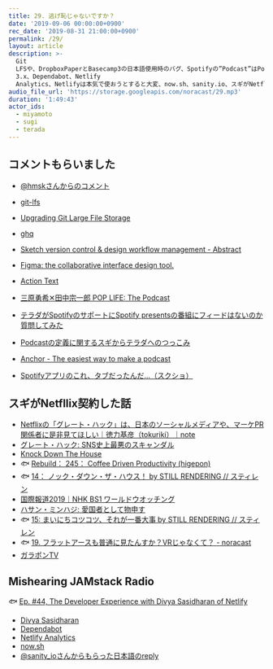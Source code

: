 ```yaml
---
title: 29. 逃げ恥じゃないですか？
date: '2019-09-06 00:00:00+0900'
rec_date: '2019-08-31 21:00:00+0900'
permalink: /29/
layout: article
description: >-
  Git
  LFSや、DropboxPaperとBasecamp3の日本語使用時のバグ、Spotifyの”Podcast”はPodcastなの？という話や、Podcast関連サービスに対する色々な不満、Anchor、Vue
  3.x、Dependabot、Netlify
  Analytics、Netlifyは本気で使おうとすると大変、now.sh、sanity.io、スギがNetflix契約してみた番組、ガラポンTVなどについて話しました。
audio_file_url: 'https://storage.googleapis.com/noracast/29.mp3'
duration: '1:49:43'
actor_ids:
  - miyamoto
  - sugi
  - terada
---
```


## コメントもらいました

- [@hmskさんからのコメント](https://twitter.com/hmsk/status/1166642659013865473)
- [git-lfs](https://git-lfs.github.com/)
- [Upgrading Git Large File Storage](https://help.github.com/ja/articles/upgrading-git-large-file-storage)
- [ghq](https://github.com/motemen/ghq)
- [Sketch version control & design workflow management - Abstract](https://www.abstract.com/)
- [Figma: the collaborative interface design tool.](https://www.figma.com/)
- [Action Text](https://railsguides.jp/action_text_overview.html)

- [三原勇希✕田中宗一郎 POP LIFE: The Podcast](https://open.spotify.com/show/7nEkNCcSn3m6FyTVXfCQeP)
- [テラダがSpotifyのサポートにSpotify presentsの番組にフィードはないのか質問してみた](https://twitter.com/naokazu_terada/status/1165314032208711681)
- [Podcastの定義に関するスギからテラダへのつっこみ](https://twitter.com/koheiSG/status/1165889997364326401)
- [Anchor - The easiest way to make a podcast](https://anchor.fm/)
- [Spotifyアプリのこれ、タブだったんだ…（スクショ）](https://twitter.com/naokazu_terada/status/1167783967891673088)

## スギがNetfllix契約した話

- [Netflixの「グレート・ハック」は、日本のソーシャルメディアや、マーケPR関係者に是非見てほしい｜徳力基彦（tokuriki）｜note](https://note.mu/tokuriki/n/n812666cad852)
- [グレート・ハック: SNS史上最悪のスキャンダル](https://www.netflix.com/jp/title/80117542)
- [Knock Down The House](https://www.netflix.com/jp/title/81080637)
- 🐟 [Rebuild： 245： Coffee Driven Productivity (higepon)](http://rebuild.fm/245/)
- 🐟 [14： ノック・ダウン・ザ・ハウス！ by STILL RENDERING // スティレン](https://anchor.fm/stillrendering/episodes/14-e45ega)
- [国際報道2019｜NHK BS1 ワールドウオッチング](https://www.nhk.or.jp/kokusaihoudou/bs22/index.html)
- [ハサン・ミンハジ: 愛国者として物申す](https://www.netflix.com/jp/title/80239931)
- 🐟 [15: まいにちコツコツ、それが一番大事 by STILL RENDERING // スティレン](https://anchor.fm/stillrendering/episodes/15-e4h0i5)
- 🐟 [19. フラットアースも普通に見たんすか？VRじゃなくて？ - noracast](https://noracast.jp/19/)
- [ガラポンTV](https://garapon.tv/)

## Mishearing JAMstack Radio

🐟 [Ep. #44, The Developer Experience with Divya Sasidharan of Netlify](https://www.heavybit.com/library/podcasts/jamstack-radio/ep-44-the-developer-experience-with-divya-sasidharan-of-netlify/)

- [Divya Sasidharan](https://twitter.com/shortdiv)
- [Dependabot](https://dependabot.com/)
- [Netlify Analytics](https://www.netlify.com/products/analytics/)
- [now.sh](https://zeit.co/)
- [@sanity_ioさんからもらった日本語のreply](https://twitter.com/sanity_io/status/1167545362019696640)

